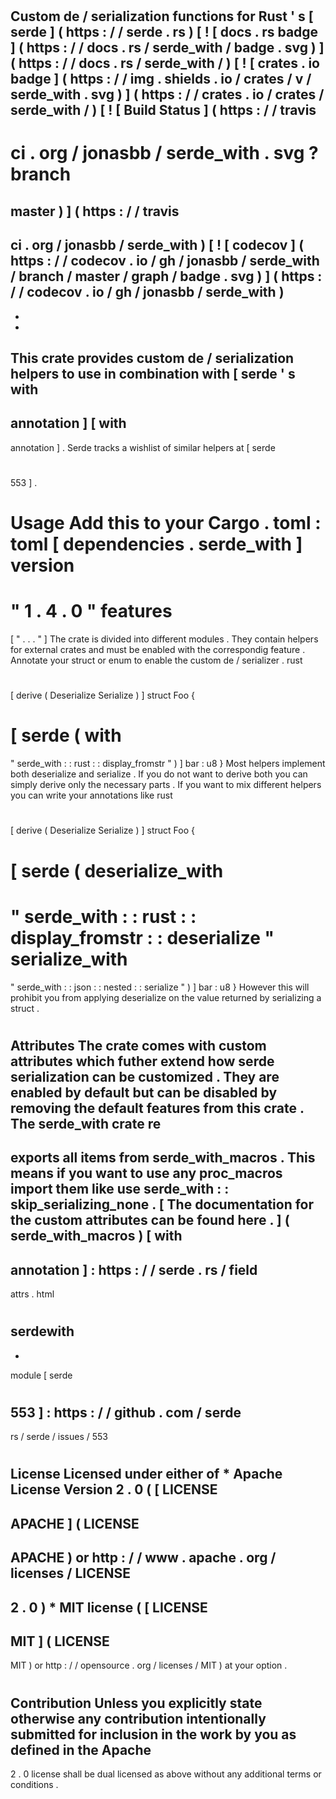 #
Custom
de
/
serialization
functions
for
Rust
'
s
[
serde
]
(
https
:
/
/
serde
.
rs
)
[
!
[
docs
.
rs
badge
]
(
https
:
/
/
docs
.
rs
/
serde_with
/
badge
.
svg
)
]
(
https
:
/
/
docs
.
rs
/
serde_with
/
)
[
!
[
crates
.
io
badge
]
(
https
:
/
/
img
.
shields
.
io
/
crates
/
v
/
serde_with
.
svg
)
]
(
https
:
/
/
crates
.
io
/
crates
/
serde_with
/
)
[
!
[
Build
Status
]
(
https
:
/
/
travis
-
ci
.
org
/
jonasbb
/
serde_with
.
svg
?
branch
=
master
)
]
(
https
:
/
/
travis
-
ci
.
org
/
jonasbb
/
serde_with
)
[
!
[
codecov
]
(
https
:
/
/
codecov
.
io
/
gh
/
jonasbb
/
serde_with
/
branch
/
master
/
graph
/
badge
.
svg
)
]
(
https
:
/
/
codecov
.
io
/
gh
/
jonasbb
/
serde_with
)
-
-
-
This
crate
provides
custom
de
/
serialization
helpers
to
use
in
combination
with
[
serde
'
s
with
-
annotation
]
[
with
-
annotation
]
.
Serde
tracks
a
wishlist
of
similar
helpers
at
[
serde
#
553
]
.
#
#
Usage
Add
this
to
your
Cargo
.
toml
:
toml
[
dependencies
.
serde_with
]
version
=
"
1
.
4
.
0
"
features
=
[
"
.
.
.
"
]
The
crate
is
divided
into
different
modules
.
They
contain
helpers
for
external
crates
and
must
be
enabled
with
the
correspondig
feature
.
Annotate
your
struct
or
enum
to
enable
the
custom
de
/
serializer
.
rust
#
[
derive
(
Deserialize
Serialize
)
]
struct
Foo
{
#
[
serde
(
with
=
"
serde_with
:
:
rust
:
:
display_fromstr
"
)
]
bar
:
u8
}
Most
helpers
implement
both
deserialize
and
serialize
.
If
you
do
not
want
to
derive
both
you
can
simply
derive
only
the
necessary
parts
.
If
you
want
to
mix
different
helpers
you
can
write
your
annotations
like
rust
#
[
derive
(
Deserialize
Serialize
)
]
struct
Foo
{
#
[
serde
(
deserialize_with
=
"
serde_with
:
:
rust
:
:
display_fromstr
:
:
deserialize
"
serialize_with
=
"
serde_with
:
:
json
:
:
nested
:
:
serialize
"
)
]
bar
:
u8
}
However
this
will
prohibit
you
from
applying
deserialize
on
the
value
returned
by
serializing
a
struct
.
#
#
Attributes
The
crate
comes
with
custom
attributes
which
futher
extend
how
serde
serialization
can
be
customized
.
They
are
enabled
by
default
but
can
be
disabled
by
removing
the
default
features
from
this
crate
.
The
serde_with
crate
re
-
exports
all
items
from
serde_with_macros
.
This
means
if
you
want
to
use
any
proc_macros
import
them
like
use
serde_with
:
:
skip_serializing_none
.
[
The
documentation
for
the
custom
attributes
can
be
found
here
.
]
(
serde_with_macros
)
[
with
-
annotation
]
:
https
:
/
/
serde
.
rs
/
field
-
attrs
.
html
#
serdewith
-
-
module
[
serde
#
553
]
:
https
:
/
/
github
.
com
/
serde
-
rs
/
serde
/
issues
/
553
#
#
License
Licensed
under
either
of
*
Apache
License
Version
2
.
0
(
[
LICENSE
-
APACHE
]
(
LICENSE
-
APACHE
)
or
http
:
/
/
www
.
apache
.
org
/
licenses
/
LICENSE
-
2
.
0
)
*
MIT
license
(
[
LICENSE
-
MIT
]
(
LICENSE
-
MIT
)
or
http
:
/
/
opensource
.
org
/
licenses
/
MIT
)
at
your
option
.
#
#
Contribution
Unless
you
explicitly
state
otherwise
any
contribution
intentionally
submitted
for
inclusion
in
the
work
by
you
as
defined
in
the
Apache
-
2
.
0
license
shall
be
dual
licensed
as
above
without
any
additional
terms
or
conditions
.
